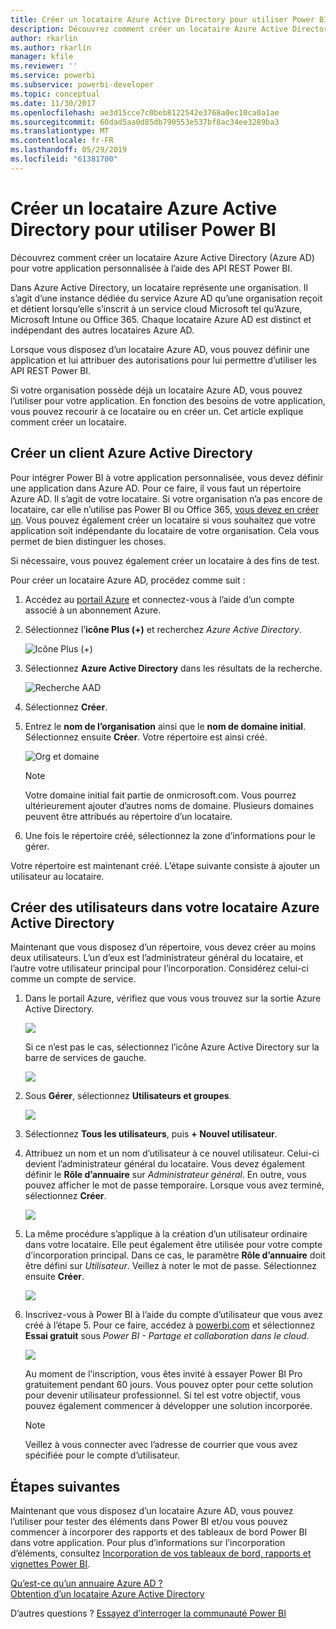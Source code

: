 ```yaml
---
title: Créer un locataire Azure Active Directory pour utiliser Power BI
description: Découvrez comment créer un locataire Azure Active Directory (Azure AD) pour votre application personnalisée à l’aide des API REST Power BI.
author: rkarlin
ms.author: rkarlin
manager: kfile
ms.reviewer: ''
ms.service: powerbi
ms.subservice: powerbi-developer
ms.topic: conceptual
ms.date: 11/30/2017
ms.openlocfilehash: ae3d15cce7c0beb8122542e3768a0ec10ca0a1ae
ms.sourcegitcommit: 60dad5aa0d85db790553e537bf8ac34ee3289ba3
ms.translationtype: MT
ms.contentlocale: fr-FR
ms.lasthandoff: 05/29/2019
ms.locfileid: "61381700"
---
```

# <a name="create-an-azure-active-directory-tenant-to-use-with-power-bi"></a>Créer un locataire Azure Active Directory pour utiliser Power BI

Découvrez comment créer un locataire Azure Active Directory (Azure AD) pour votre application personnalisée à l’aide des API REST Power BI.

Dans Azure Active Directory, un locataire représente une organisation. Il s’agit d’une instance dédiée du service Azure AD qu’une organisation reçoit et détient lorsqu’elle s’inscrit à un service cloud Microsoft tel qu’Azure, Microsoft Intune ou Office 365. Chaque locataire Azure AD est distinct et indépendant des autres locataires Azure AD.

Lorsque vous disposez d’un locataire Azure AD, vous pouvez définir une application et lui attribuer des autorisations pour lui permettre d’utiliser les API REST Power BI.

Si votre organisation possède déjà un locataire Azure AD, vous pouvez l’utiliser pour votre application. En fonction des besoins de votre application, vous pouvez recourir à ce locataire ou en créer un. Cet article explique comment créer un locataire.

## <a name="create-an-azure-active-directory-tenant"></a>Créer un client Azure Active Directory

Pour intégrer Power BI à votre application personnalisée, vous devez définir une application dans Azure AD. Pour ce faire, il vous faut un répertoire Azure AD. Il s’agit de votre locataire. Si votre organisation n’a pas encore de locataire, car elle n’utilise pas Power BI ou Office 365, [vous devez en créer un](https://docs.microsoft.com/azure/active-directory/develop/active-directory-howto-tenant). Vous pouvez également créer un locataire si vous souhaitez que votre application soit indépendante du locataire de votre organisation. Cela vous permet de bien distinguer les choses.

Si nécessaire, vous pouvez également créer un locataire à des fins de test.

Pour créer un locataire Azure AD, procédez comme suit :

1. Accédez au [portail Azure](https://portal.azure.com) et connectez-vous à l’aide d’un compte associé à un abonnement Azure.

2. Sélectionnez l’**icône Plus (+)** et recherchez *Azure Active Directory*.

    ![Icône Plus (+)](media/create-an-azure-active-directory-tenant/new-directory.png)

3. Sélectionnez **Azure Active Directory** dans les résultats de la recherche.

    ![Recherche AAD](media/create-an-azure-active-directory-tenant/new-directory2.png)

4. Sélectionnez **Créer**.

5. Entrez le **nom de l’organisation** ainsi que le **nom de domaine initial**. Sélectionnez ensuite **Créer**. Votre répertoire est ainsi créé.

    ![Org et domaine](media/create-an-azure-active-directory-tenant/organization-and-domain.png)

   > [!NOTE]
   > Votre domaine initial fait partie de onmicrosoft.com. Vous pourrez ultérieurement ajouter d’autres noms de domaine. Plusieurs domaines peuvent être attribués au répertoire d’un locataire.

6. Une fois le répertoire créé, sélectionnez la zone d’informations pour le gérer.

Votre répertoire est maintenant créé. L’étape suivante consiste à ajouter un utilisateur au locataire.

## <a name="create-some-users-in-your-azure-active-directory-tenant"></a>Créer des utilisateurs dans votre locataire Azure Active Directory

Maintenant que vous disposez d’un répertoire, vous devez créer au moins deux utilisateurs. L’un d’eux est l’administrateur général du locataire, et l’autre votre utilisateur principal pour l’incorporation. Considérez celui-ci comme un compte de service.

1. Dans le portail Azure, vérifiez que vous vous trouvez sur la sortie Azure Active Directory.

    ![](media/create-an-azure-active-directory-tenant/aad-flyout.png)

    Si ce n’est pas le cas, sélectionnez l’icône Azure Active Directory sur la barre de services de gauche.

    ![](media/create-an-azure-active-directory-tenant/aad-service.png)
2. Sous **Gérer**, sélectionnez **Utilisateurs et groupes**.

    ![](media/create-an-azure-active-directory-tenant/users-and-groups.png)
3. Sélectionnez **Tous les utilisateurs**, puis **+ Nouvel utilisateur**.
4. Attribuez un nom et un nom d’utilisateur à ce nouvel utilisateur. Celui-ci devient l’administrateur général du locataire. Vous devez également définir le **Rôle d’annuaire** sur *Administrateur général*. En outre, vous pouvez afficher le mot de passe temporaire. Lorsque vous avez terminé, sélectionnez **Créer**.

    ![](media/create-an-azure-active-directory-tenant/global-admin.png)

5. La même procédure s’applique à la création d’un utilisateur ordinaire dans votre locataire. Elle peut également être utilisée pour votre compte d’incorporation principal. Dans ce cas, le paramètre **Rôle d’annuaire** doit être défini sur *Utilisateur*. Veillez à noter le mot de passe. Sélectionnez ensuite **Créer**.

    ![](media/create-an-azure-active-directory-tenant/pbiembed-user.png)
6. Inscrivez-vous à Power BI à l’aide du compte d’utilisateur que vous avez créé à l’étape 5. Pour ce faire, accédez à [powerbi.com](https://powerbi.microsoft.com/get-started/) et sélectionnez **Essai gratuit** sous *Power BI - Partage et collaboration dans le cloud*.

    ![](media/create-an-azure-active-directory-tenant/try-powerbi-free.png)

    Au moment de l’inscription, vous êtes invité à essayer Power BI Pro gratuitement pendant 60 jours. Vous pouvez opter pour cette solution pour devenir utilisateur professionnel. Si tel est votre objectif, vous pouvez également commencer à développer une solution incorporée.

   > [!NOTE]
   > Veillez à vous connecter avec l’adresse de courrier que vous avez spécifiée pour le compte d’utilisateur.

## <a name="next-steps"></a>Étapes suivantes

Maintenant que vous disposez d’un locataire Azure AD, vous pouvez l’utiliser pour tester des éléments dans Power BI et/ou vous pouvez commencer à incorporer des rapports et des tableaux de bord Power BI dans votre application. Pour plus d’informations sur l’incorporation d’éléments, consultez [Incorporation de vos tableaux de bord, rapports et vignettes Power BI](embedding-content.md).

[Qu’est-ce qu’un annuaire Azure AD ?](https://docs.microsoft.com/azure/active-directory/active-directory-whatis)  
[Obtention d’un locataire Azure Active Directory](https://docs.microsoft.com/azure/active-directory/develop/active-directory-howto-tenant)  

D’autres questions ? [Essayez d’interroger la communauté Power BI](http://community.powerbi.com/)
